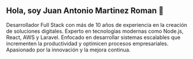 ## Hola, soy Juan Antonio Martinez Roman 👋

Desarrollador Full Stack con más de 10 años de experiencia en la creación de soluciones digitales. Experto en tecnologías
modernas como Node.js, React, AWS y Laravel. Enfocado en desarrollar sistemas escalables que incrementen la
productividad y optimicen procesos empresariales. Apasionado por la innovación y la mejora continua.


<!--
**jamarrom/jamarrom** is a ✨ _special_ ✨ repository because its `README.md` (this file) appears on your GitHub profile.

Here are some ideas to get you started:

- 🔭 I’m currently working on ...
- 🌱 I’m currently learning ...
- 👯 I’m looking to collaborate on ...
- 🤔 I’m looking for help with ...
- 💬 Ask me about ...
- 📫 How to reach me: ...
- 😄 Pronouns: ...
- ⚡ Fun fact: ...
-->
